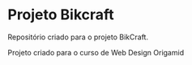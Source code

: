 # Projeto Bikcraft

Repositório criado para o projeto BikCraft.

Projeto criado para o curso de Web Design Origamid
